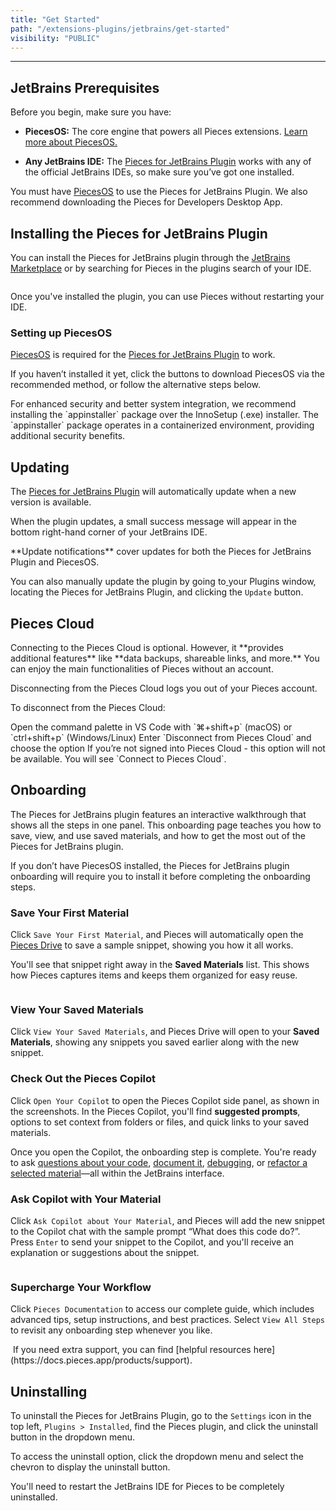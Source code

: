 ```yaml
---
title: "Get Started"
path: "/extensions-plugins/jetbrains/get-started"
visibility: "PUBLIC"
---
```

***

## JetBrains Prerequisites

Before you begin, make sure you have:

* **PiecesOS:** The core engine that powers all Pieces extensions. <a target="_blank" href="https://docs.pieces.app/products/core-dependencies/pieces-os">Learn more about PiecesOS.</a>

* **Any JetBrains IDE:** The <a target="_blank" href="https://plugins.jetbrains.com/plugin/17328-pieces">Pieces for JetBrains Plugin</a> works with any of the official JetBrains IDEs, so make sure you’ve got one installed.

You must have <a target="_blank" href="https://docs.pieces.app/products/core-dependencies/pieces-os">PiecesOS</a> to use the Pieces for JetBrains Plugin. We also recommend downloading the Pieces for Developers Desktop App.

## Installing the Pieces for JetBrains Plugin

You can install the Pieces for JetBrains plugin through the <a target="_blank" href="https://plugins.jetbrains.com/plugin/17328-pieces--save-search-share--reuse-code-snippets">JetBrains Marketplace</a> or by searching for Pieces in the plugins search of your IDE.

<Image src="https://cdn.hashnode.com/res/hashnode/image/upload/v1731511626110/c73ee89d-099b-4dd4-b438-263777362657.png" alt="" align="center" fullwidth="true" />

Once you've installed the plugin, you can use Pieces without restarting your IDE.

### Setting up PiecesOS

<a target="_blank" href="https://docs.pieces.app/products/core-dependencies/pieces-os">PiecesOS</a> is required for the <a target="_blank" href="https://plugins.jetbrains.com/plugin/17328-pieces">Pieces for JetBrains Plugin</a> to work.

If you haven’t installed it yet, click the buttons to download PiecesOS via the recommended method, or follow the alternative steps below.

<get-started-install />

<Callout type="alert">
  For enhanced security and better system integration, we recommend installing the `appinstaller` package over the InnoSetup (.exe) installer. The `appinstaller` package operates in a containerized environment, providing additional security benefits.
</Callout>

## Updating

The <a target="_blank" href="https://plugins.jetbrains.com/plugin/17328-pieces">Pieces for JetBrains Plugin</a> will automatically update when a new version is available.

When the plugin updates, a small success message will appear in the bottom right-hand corner of your JetBrains IDE.

<Callout type="tip">
  **Update notifications** cover updates for both the Pieces for JetBrains Plugin and PiecesOS.
</Callout>

You can also manually update the plugin by going to[ ](https://builds.pieces.app/stages/production/appinstaller/pieces_for_x.appinstaller?download=true\&product=DOCUMENTATION_WEBSITE)your Plugins window, locating the Pieces for JetBrains Plugin, and clicking the `Update` button.

## Pieces Cloud

<Callout type="info">
  Connecting to the Pieces Cloud is optional. However, it **provides additional features** like **data backups, shareable links, and more.** You can enjoy the main functionalities of Pieces without an account.
</Callout>

Disconnecting from the Pieces Cloud logs you out of your Pieces account.

To disconnect from the Pieces Cloud:

<Steps>
  <Step title="Open the Command Palette">
    Open the command palette in VS Code with `⌘+shift+p` (macOS) or `ctrl+shift+p` (Windows/Linux)
  </Step>

  <Step title="Disconnect from the Cloud">
    Enter `Disconnect from Pieces Cloud` and choose the option
  </Step>
</Steps>

<Callout type="info">
  If you’re not signed into Pieces Cloud - this option will not be available. You will see `Connect to Pieces Cloud`.
</Callout>

<Image src="https://storage.googleapis.com/hashnode_product_documentation_assets/jetbrains_plugin_assets/jetbrains_plugin_assets/get_started/disconnect_pieces_cloud.gif" alt="" align="center" fullwidth="true" />

## Onboarding

The Pieces for JetBrains plugin features an interactive walkthrough that shows all the steps in one panel. This onboarding page teaches you how to save, view, and use saved materials, and how to get the most out of the Pieces for JetBrains plugin.

<Callout type="alert">
  If you don’t have PiecesOS installed, the Pieces for JetBrains plugin onboarding will require you to install it before completing the onboarding steps.
</Callout>

### Save Your First Material

Click `Save Your First Material`, and Pieces will automatically open the [Pieces Drive](https://docs.pieces.app/products/extensions-plugins/jetbrains/drive) to save a sample snippet, showing you how it all works.

You'll see that snippet right away in the **Saved Materials** list. This shows how Pieces captures items and keeps them organized for easy reuse.

<Image src="https://storage.googleapis.com/hashnode_product_documentation_assets/jetbrains_plugin_assets/jetbrains_plugin_assets/get_started/save_first_material" alt="" align="center" fullwidth="true" />

### View Your Saved Materials

Click `View Your Saved Materials`, and Pieces Drive will open to your **Saved Materials**, showing any snippets you saved earlier along with the new snippet.

### Check Out the Pieces Copilot

Click `Open Your Copilot` to open the Pieces Copilot side panel, as shown in the screenshots. In the Pieces Copilot, you'll find **suggested prompts**, options to set context from folders or files, and quick links to your saved materials.

Once you open the Copilot, the onboarding step is complete. You're ready to ask [questions about your code](https://docs.pieces.app/products/extensions-plugins/jetbrains/copilot/chat), [document it](https://docs.pieces.app/products/extensions-plugins/jetbrains/copilot/documenting-code), [debugging](https://docs.pieces.app/products/extensions-plugins/jetbrains/copilot/debugging-errors), or [refactor a selected material](https://docs.pieces.app/products/extensions-plugins/jetbrains/copilot/refactoring)—all within the JetBrains interface.

### Ask Copilot with Your Material

Click `Ask Copilot about Your Material`, and Pieces will add the new snippet to the Copilot chat with the sample prompt “What does this code do?”. Press `Enter` to send your snippet to the Copilot, and you'll receive an explanation or suggestions about the snippet.

<Image src="https://storage.googleapis.com/hashnode_product_documentation_assets/jetbrains_plugin_assets/jetbrains_plugin_assets/get_started/ask_copilot_about_material.gif" alt="" align="center" fullwidth="true" />

### Supercharge Your Workflow

Click `Pieces Documentation` to access our complete guide, which includes advanced tips, setup instructions, and best practices. Select `View All Steps` to revisit any onboarding step whenever you like.

<Image src="https://storage.googleapis.com/hashnode_product_documentation_assets/jetbrains_plugin_assets/jetbrains_plugin_assets/get_started/supercharge_workflow.png" alt="" align="center" fullwidth="true" />

<Callout type="info">
  If you need extra support, you can find [helpful resources here](https://docs.pieces.app/products/support).
</Callout>

## Uninstalling

To uninstall the Pieces for JetBrains Plugin, go to the `Settings` icon in the top left, `Plugins > Installed`, find the Pieces plugin, and click the uninstall button in the dropdown menu.

<Callout type="info">
  To access the uninstall option, click the dropdown menu and select the chevron to display the uninstall button.
</Callout>

You'll need to restart the JetBrains IDE for Pieces to be completely uninstalled.

<Image src="https://storage.googleapis.com/hashnode_product_documentation_assets/jetbrains_plugin_assets/jetbrains_plugin_assets/get_started/uninstall_button.png" alt="" align="center" fullwidth="true" />
